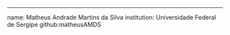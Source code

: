 ---
name: Matheus Andrade Martins da Silva
institution: Universidade Federal de Sergipe
github:matheusAMDS